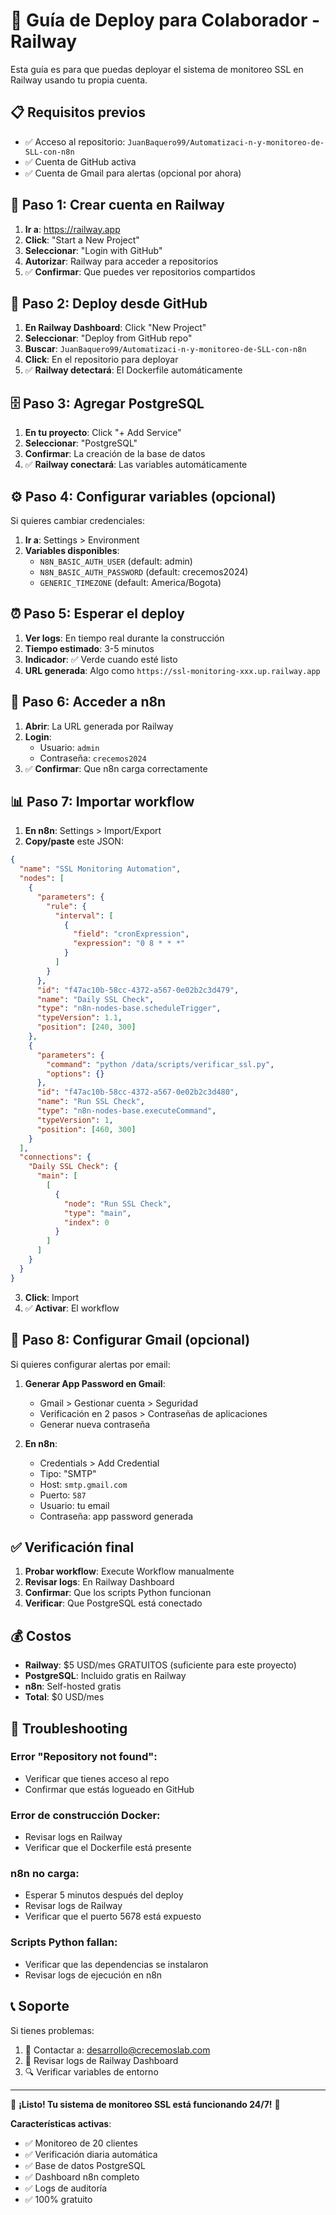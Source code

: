 # 🚀 Guía de Deploy para Colaborador - Railway

Esta guía es para que puedas deployar el sistema de monitoreo SSL en Railway usando tu propia cuenta.

## 📋 Requisitos previos
- ✅ Acceso al repositorio: `JuanBaquero99/Automatizaci-n-y-monitoreo-de-SLL-con-n8n`
- ✅ Cuenta de GitHub activa
- ✅ Cuenta de Gmail para alertas (opcional por ahora)

## 🚂 Paso 1: Crear cuenta en Railway

1. **Ir a**: https://railway.app
2. **Click**: "Start a New Project"
3. **Seleccionar**: "Login with GitHub"
4. **Autorizar**: Railway para acceder a repositorios
5. ✅ **Confirmar**: Que puedes ver repositorios compartidos

## 🔗 Paso 2: Deploy desde GitHub

1. **En Railway Dashboard**: Click "New Project"
2. **Seleccionar**: "Deploy from GitHub repo"
3. **Buscar**: `JuanBaquero99/Automatizaci-n-y-monitoreo-de-SLL-con-n8n`
4. **Click**: En el repositorio para deployar
5. ✅ **Railway detectará**: El Dockerfile automáticamente

## 🗄️ Paso 3: Agregar PostgreSQL

1. **En tu proyecto**: Click "+ Add Service"
2. **Seleccionar**: "PostgreSQL"
3. **Confirmar**: La creación de la base de datos
4. ✅ **Railway conectará**: Las variables automáticamente

## ⚙️ Paso 4: Configurar variables (opcional)

Si quieres cambiar credenciales:
1. **Ir a**: Settings > Environment
2. **Variables disponibles**:
   - `N8N_BASIC_AUTH_USER` (default: admin)
   - `N8N_BASIC_AUTH_PASSWORD` (default: crecemos2024)
   - `GENERIC_TIMEZONE` (default: America/Bogota)

## ⏰ Paso 5: Esperar el deploy

1. **Ver logs**: En tiempo real durante la construcción
2. **Tiempo estimado**: 3-5 minutos
3. **Indicador**: ✅ Verde cuando esté listo
4. **URL generada**: Algo como `https://ssl-monitoring-xxx.up.railway.app`

## 🎯 Paso 6: Acceder a n8n

1. **Abrir**: La URL generada por Railway
2. **Login**:
   - Usuario: `admin`
   - Contraseña: `crecemos2024`
3. ✅ **Confirmar**: Que n8n carga correctamente

## 📊 Paso 7: Importar workflow

1. **En n8n**: Settings > Import/Export
2. **Copy/paste** este JSON:

```json
{
  "name": "SSL Monitoring Automation",
  "nodes": [
    {
      "parameters": {
        "rule": {
          "interval": [
            {
              "field": "cronExpression",
              "expression": "0 8 * * *"
            }
          ]
        }
      },
      "id": "f47ac10b-58cc-4372-a567-0e02b2c3d479",
      "name": "Daily SSL Check",
      "type": "n8n-nodes-base.scheduleTrigger",
      "typeVersion": 1.1,
      "position": [240, 300]
    },
    {
      "parameters": {
        "command": "python /data/scripts/verificar_ssl.py",
        "options": {}
      },
      "id": "f47ac10b-58cc-4372-a567-0e02b2c3d480",
      "name": "Run SSL Check",
      "type": "n8n-nodes-base.executeCommand",
      "typeVersion": 1,
      "position": [460, 300]
    }
  ],
  "connections": {
    "Daily SSL Check": {
      "main": [
        [
          {
            "node": "Run SSL Check",
            "type": "main",
            "index": 0
          }
        ]
      ]
    }
  }
}
```

3. **Click**: Import
4. ✅ **Activar**: El workflow

## 📧 Paso 8: Configurar Gmail (opcional)

Si quieres configurar alertas por email:

1. **Generar App Password en Gmail**:
   - Gmail > Gestionar cuenta > Seguridad
   - Verificación en 2 pasos > Contraseñas de aplicaciones
   - Generar nueva contraseña

2. **En n8n**:
   - Credentials > Add Credential
   - Tipo: "SMTP"
   - Host: `smtp.gmail.com`
   - Puerto: `587`
   - Usuario: tu email
   - Contraseña: app password generada

## ✅ Verificación final

1. **Probar workflow**: Execute Workflow manualmente
2. **Revisar logs**: En Railway Dashboard
3. **Confirmar**: Que los scripts Python funcionan
4. **Verificar**: Que PostgreSQL está conectado

## 💰 Costos

- **Railway**: $5 USD/mes GRATUITOS (suficiente para este proyecto)
- **PostgreSQL**: Incluido gratis en Railway
- **n8n**: Self-hosted gratis
- **Total**: $0 USD/mes

## 🔧 Troubleshooting

### Error "Repository not found":
- Verificar que tienes acceso al repo
- Confirmar que estás logueado en GitHub

### Error de construcción Docker:
- Revisar logs en Railway
- Verificar que el Dockerfile está presente

### n8n no carga:
- Esperar 5 minutos después del deploy
- Revisar logs de Railway
- Verificar que el puerto 5678 está expuesto

### Scripts Python fallan:
- Verificar que las dependencias se instalaron
- Revisar logs de ejecución en n8n

## 📞 Soporte

Si tienes problemas:
1. 📧 Contactar a: desarrollo@crecemoslab.com
2. 📱 Revisar logs de Railway Dashboard
3. 🔍 Verificar variables de entorno

---
🎉 **¡Listo! Tu sistema de monitoreo SSL está funcionando 24/7!** 🎉

**Características activas**:
- ✅ Monitoreo de 20 clientes
- ✅ Verificación diaria automática  
- ✅ Base de datos PostgreSQL
- ✅ Dashboard n8n completo
- ✅ Logs de auditoría
- ✅ 100% gratuito
